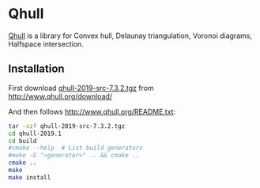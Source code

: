# Qhull
[Qhull](https://github.com/qhull/qhull) is a library for Convex hull, Delaunay triangulation, Voronoi diagrams, Halfspace intersection.

## Installation

First download [qhull-2019-src-7.3.2.tgz](http://www.qhull.org/download/qhull-2019-src-7.3.2.tgz) from http://www.qhull.org/download/

And then follows http://www.qhull.org/README.txt:

```sh
tar -xzf qhull-2019-src-7.3.2.tgz
cd qhull-2019.1
cd build
#cmake --help  # List build generators
#make -G "<generator>" .. && cmake ..  
cmake ..
make
make install
```
